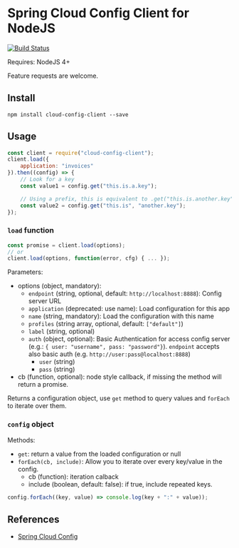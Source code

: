 Spring Cloud Config Client for NodeJS
=====================================

[![Build Status](https://travis-ci.org/victorherraiz/cloud-config-client.svg?branch=master)](https://travis-ci.org/victorherraiz/cloud-config-client)

Requires: NodeJS 4+

Feature requests are welcome.


Install
-------

    npm install cloud-config-client --save


Usage
-----

```js
const client = require("cloud-config-client");
client.load({
    application: "invoices"
}).then((config) => {
    // Look for a key
    const value1 = config.get("this.is.a.key");

    // Using a prefix, this is equivalent to .get("this.is.another.key");
    const value2 = config.get("this.is", "another.key");
});

```

### `load` function

```js
const promise = client.load(options);
// or
client.load(options, function(error, cfg) { ... });
```

Parameters:

* options (object, mandatory):
    * `endpoint` (string, optional, default: `http://localhost:8888`): Config server URL
    * `application` (deprecated: use name): Load configuration for this app
    * `name` (string, mandatory): Load the configuration with this name
    * `profiles` (string array, optional, default: `["default"]`)
    * `label` (string, optional)
    * `auth` (object, optional): Basic Authentication for access config server (e.g.: `{ user: "username", pass: "password"}`). `endpoint` accepts also basic auth (e.g. `http://user:pass@localhost:8888`)
        * `user` (string)
        * `pass` (string)
* cb (function, optional): node style callback, if missing the method will return a promise.

Returns a configuration object, use `get` method to query values and `forEach` to iterate over them.

### `config` object

Methods:

* `get`: return a value from the loaded configuration or null
* `forEach(cb, include)`: Allow you to iterate over every key/value in the config.
    * cb (function): iteration calback
    * include (boolean, default: false): if true, include repeated keys.


```js
config.forEach((key, value) => console.log(key + ":" + value));
```


References
----------

* [Spring Cloud Config](http://cloud.spring.io/spring-cloud-config/)

